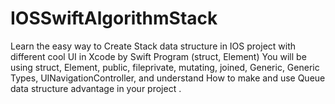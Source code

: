 # IOSSwiftAlgorithmStack
Learn the easy way to Create Stack data structure in IOS project with different cool UI in Xcode by Swift Program (struct, Element) You will be using struct, Element, public, fileprivate, mutating, joined, Generic, Generic Types, UINavigationController, and understand How to make and use Queue data structure advantage in your project .
